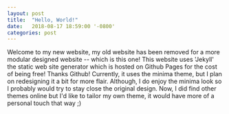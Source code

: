 ```yaml
---
layout: post
title:  "Hello, World!"
date:   2018-08-17 18:59:00 '-0800'
categories: post
---
```


Welcome to my new website, my old website has been removed for a more modular designed website -- which is this one! This website uses 'Jekyll' the static web site generator which is hosted on Github Pages for the cost of being free! Thanks Github! Currently, it uses the minima theme, but I plan on redesigning it a bit for more flair. Although, I do enjoy the minima look so I probably would try to stay close the original design. Now, I did find other themes online but I'd like to tailor my own theme, it would have more of a personal touch that way ;)